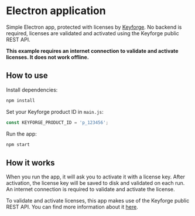 # Electron application

Simple Electron app, protected with licenses by [Keyforge](https://keyforge.dev). No backend is required, licenses are validated and activated using the Keyforge public REST API.

**This example requires an internet connection to validate and activate licenses. It does not work offline.**

## How to use

Install dependencies:

```bash
npm install
```

Set your Keyforge product ID in `main.js`:

```javascript
const KEYFORGE_PRODUCT_ID = 'p_123456';
```

Run the app:

```bash
npm start
```

## How it works

When you run the app, it will ask you to activate it with a license key. After activation, the license key will be saved to disk and validated on each run. An internet connection is required to validate and activate the license.

To validate and activate licenses, this app makes use of the Keyforge public REST API. You can find more information about it [here](https://docs.keyforge.dev/api-reference/public-api).
